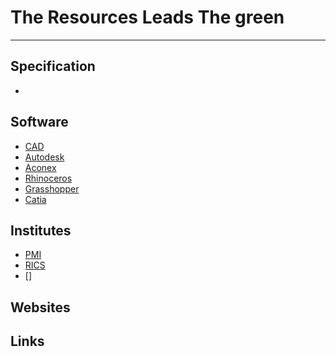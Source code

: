 # The Resources Leads The green
---
## Specification
-




## Software
- [CAD](http://www.cadzxw.com/)
- [Autodesk](http://www.autodesk.com)
- [Aconex](https://www.aconex.com/cn)
- [Rhinoceros](https://www.rhino3d.com/)
- [Grasshopper](https://www.grasshopper3d.com/)
- [Catia](https://www.3ds.com/)

## Institutes
- [PMI](https://www.pmi.org/)
- [RICS](http://www.rics.org)
- []


## Websites



## Links
